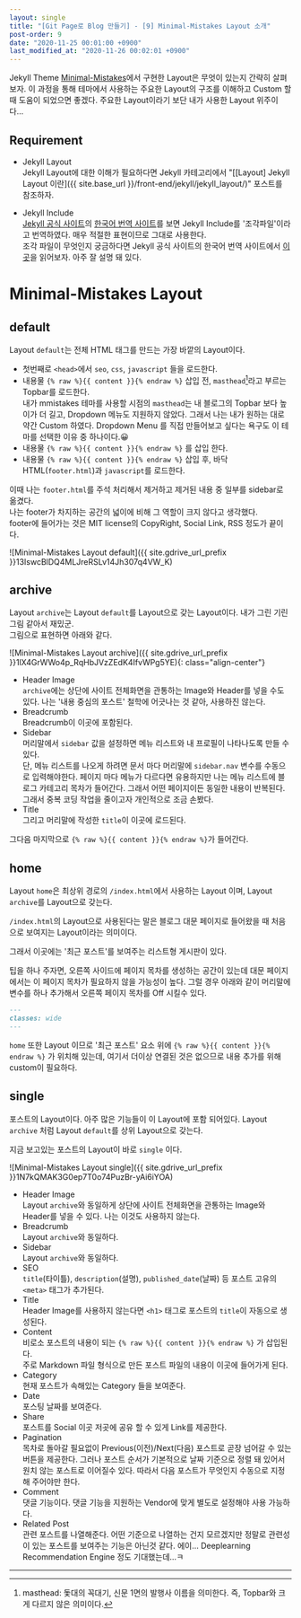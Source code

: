 ```yaml
---
layout: single
title: "[Git Page로 Blog 만들기] - [9] Minimal-Mistakes Layout 소개"
post-order: 9
date: "2020-11-25 00:01:00 +0900"
last_modified_at: "2020-11-26 00:02:01 +0900"
---
```

Jekyll Theme [Minimal-Mistakes](https://github.com/mmistakes/minimal-mistakes)에서 구현한 Layout은 무엇이 있는지 간략히 살펴보자.
이 과정을 통해 테마에서 사용하는 주요한 Layout의 구조를 이해하고 Custom 할 때 도움이 되었으면 좋겠다.
<span class="md-monologue">주요한 Layout이라기 보단 내가 사용한 Layout 위주이다...</span>

## Requirement

* Jekyll Layout<br/>
    Jekyll Layout에 대한 이해가 필요하다면 Jekyll 카테고리에서 "[[Layout] Jekyll Layout 이란]({{ site.base_url }}/front-end/jekyll/jekyll_layout/)" 포스트를 참조하자.

* Jekyll Include<br/>
    [Jekyll 공식 사이트](https://jekyllrb.com/)의 [한국어 번역 사이트](https://jekyllrb-ko.github.io/)를 보면 Jekyll Include를 '조각파일'이라고 번역하였다.
    매우 적절한 표현이므로 그대로 사용한다.<br/>
    조각 파일이 무엇인지 궁금하다면 Jekyll 공식 사이트의 한국어 번역 사이트에서 [이곳](https://jekyllrb-ko.github.io/docs/includes/)을 읽어보자.
    아주 잘 설명 돼 있다.

# Minimal-Mistakes Layout

## default

Layout `default`는 전체 HTML 태그를 만드는 가장 바깥의 Layout이다.

* 첫번째로 `<head>`에서 `seo`, `css`, `javascript` 들을 로드한다.
* 내용물 `{% raw %}{{ content }}{% endraw %}` 삽입 전, `masthead`[^masthead]라고 부르는 Topbar를 로드한다.<br/>
  내가 mmistakes 테마를 사용할 시점의 `masthead`는 내 블로그의 Topbar 보다 높이가 더 길고, Dropdown 메뉴도 지원하지 않았다.
  그래서 나는 내가 원하는 대로 약간 Custom 하였다.
  <span class="md-monologue">Dropdown Menu 를 직접 만들어보고 싶다는 욕구도 이 테마를 선택한 이유 중 하나이다.</span>😀
* 내용물 `{% raw %}{{ content }}{% endraw %}` 를 삽입 한다.
* 내용물 `{% raw %}{{ content }}{% endraw %}` 삽입 후, 바닥 HTML(`footer.html`)과 `javascript`를 로드한다.

이때 나는 `footer.html`를 주석 처리해서 제거하고 제거된 내용 중 일부를 sidebar로 옮겼다.<br/>
나는 footer가 차지하는 공간의 넓이에 비해 그 역할이 크지 않다고 생각했다.<br/>
<span class="md-monologue">footer에 들어가는 것은 MIT license의 CopyRight, Social Link, RSS 정도가 끝이다.</span>

![Minimal-Mistakes Layout default]({{ site.gdrive_url_prefix }}13IswcBlDQ4MLJreRSLv14Jh307q4VW_K)

## archive

Layout `archive`는 Layout `default`를 Layout으로 갖는 Layout이다.
<span class="md-monologue">내가 그린 기린 그림 같아서 재밌군.</span><br/>
그림으로 표현하면 아래와 같다.

![Minimal-Mistakes Layout archive]({{ site.gdrive_url_prefix }}1lX4GrWWo4p_RqHbJVzZEdK4IfvWPg5YE){: class="align-center"}

* Header Image<br/>
  `archive`에는 상단에 사이트 전체화면을 관통하는 Image와 Header를 넣을 수도 있다.
  <span class="md-monologue">나는 '내용 중심의 포스트' 철학에 어긋나는 것 같아, 사용하진 않는다.</span>
* Breadcrumb<br/>
  Breadcrumb이 이곳에 포함된다.
* Sidebar<br/>
  머리말에서 `sidebar` 값을 설정하면 메뉴 리스트와 내 프로필이 나타나도록 만들 수 있다.<br/>
  단, 메뉴 리스트를 나오게 하려면 문서 마다 머리말에 `sidebar.nav` 변수를 수동으로 입력해야한다.
  페이지 마다 메뉴가 다르다면 유용하지만 나는 메뉴 리스트에 블로그 카테고리 목차가 들어간다.
  그래서 어떤 페이지이든 동일한 내용이 반복된다. 그래서 중복 코딩 작업을 줄이고자 개인적으로 조금 손봤다.
* Title<br/>
  그리고 머리말에 작성한 `title`이 이곳에 로드된다.

그다음 마지막으로 `{% raw %}{{ content }}{% endraw %}`가 들어간다.

## home

Layout `home`은 최상위 경로의 `/index.html`에서 사용하는 Layout 이며, Layout `archive`를 Layout으로 갖는다.

`/index.html`의 Layout으로 사용된다는 말은 블로그 대문 페이지로 들어왔을 때 처음으로 보여지는 Layout이라는 의미이다.

그래서 이곳에는 '최근 포스트'를 보여주는 리스트형 게시판이 있다.

팁을 하나 주자면, 오른쪽 사이드에 페이지 목차를 생성하는 공간이 있는데 대문 페이지에서는 이 페이지 목차가 필요하지 않을 가능성이 높다.
그럴 경우 아래와 같이 머리말에 변수를 하나 추가해서 오른쪽 페이지 목차를 Off 시킬수 있다.

```markdown
---
classes: wide
---
```

`home` 또한 Layout 이므로 '최근 포스트' 요소 위에 `{% raw %}{{ content }}{% endraw %}` 가 위치해 있는데,
여기서 더이상 연결된 것은 없으므로 내용 추가를 위해 custom이 필요하다.

## single

포스트의 Layout이다. 아주 많은 기능들이 이 Layout에 포함 되어있다. Layout `archive` 처럼 Layout `default`를 상위 Layout으로 갖는다.

지금 보고있는 포스트의 Layout이 바로 `single` 이다.

![Minimal-Mistakes Layout single]({{ site.gdrive_url_prefix }}1N7kQMAK3G0ep7T0o74PuzBr-yAi6iYOA)

* Header Image<br/>
  Layout `archive`와 동일하게 상단에 사이트 전체화면을 관통하는 Image와 Header를 넣을 수 있다.
  <span class="md-monologue">나는 이것도 사용하지 않는다.</span>
* Breadcrumb<br/>
  Layout `archive`와 동일하다.
* Sidebar<br/>
  Layout `archive`와 동일하다.
* SEO<br/>
  `title`(타이틀), `description`(설명), `published_date`(날짜) 등 포스트 고유의 `<meta>` 태그가 추가된다.
* Title<br/>
  Header Image를 사용하지 않는다면 `<h1>` 태그로 포스트의 `title`이 자동으로 생성된다.
* Content<br/>
  비로소 포스트의 내용이 되는 `{% raw %}{{ content }}{% endraw %}` 가 삽입된다.<br/>
  주로 Markdown 파일 형식으로 만든 포스트 파일의 내용이 이곳에 들어가게 된다.
* Category<br/>
  현재 포스트가 속해있는 Category 들을 보여준다.
* Date<br/>
  포스팅 날짜를 보여준다.
* Share<br/>
  포스트를 Social 이곳 저곳에 공유 할 수 있게 Link를 제공한다.
* Pagination<br/>
  목차로 돌아갈 필요없이 Previous(이전)/Next(다음) 포스트로 곧장 넘어갈 수 있는 버튼을 제공한다.
  그러나 포스트 순서가 기본적으로 날짜 기준으로 정렬 돼 있어서 원치 않는 포스트로 이어질수 있다.
  따라서 다음 포스트가 무엇인지 수동으로 지정해 주어야만 한다.
* Comment<br/>
  댓글 기능이다. 댓글 기능을 지원하는 Vendor에 맞게 별도로 설정해야 사용 가능하다.
* Related Post<br/>
  관련 포스트를 나열해준다. 어떤 기준으로 나열하는 건지 모르겠지만 정말로 관련성이 있는 포스트를 보여주는 기능은 아닌것 같다.
  <span class="md-monologue">에이... Deeplearning Recommendation Engine 정도 기대했는데...ㅋ</span>

---

[^masthead]: masthead: 돛대의 꼭대기, 신문 1면의 발행사 이름을 의미한다. 즉, Topbar와 크게 다르지 않은 의미이다.